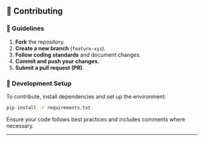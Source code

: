 ## 🤝 Contributing
### 📌 Guidelines
1. **Fork** the repository.  
2. **Create a new branch** (`feature-xyz`).  
3. **Follow coding standards** and document changes.  
4. **Commit and push your changes**.  
5. **Submit a pull request (PR)**.  

### 🔧 Development Setup
To contribute, install dependencies and set up the environment:
```bash
pip install -r requirements.txt
```
Ensure your code follows best practices and includes comments where necessary.

---